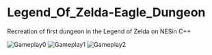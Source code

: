 # Legend_Of_Zelda-Eagle_Dungeon
Recreation of first dungeon in the Legend of Zelda on NESin C++

<img src="img/loz0.gif" alt="Gameplay0"/>

<img src="img/loz1.gif" alt="Gameplay1"/>

<img src="img/loz2.gif" alt="Gameplay2"/>
